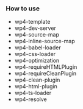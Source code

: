 ### How to use

- wp4-template
- wp4-dev-server
- wp4-source-map
- wp4-inline-source-map
- wp4-babel-loader
- wp4-css-loader
- wp4-optimization
- wp4-requireHTMLPlugin
- wp4-requireCleanPlugin
- wp4-clean-plugin
- wp4-html-plugin
- wp4-ts-loader
- wp4-resolve
